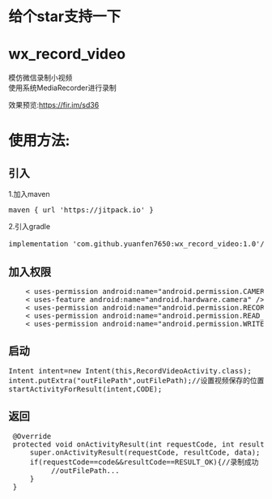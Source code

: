 # 给个star支持一下
# wx_record_video
模仿微信录制小视频<br/>
使用系统MediaRecorder进行录制

效果预览:https://fir.im/sd36

# 使用方法:

## 引入
1.加入maven
<pre>
maven { url 'https://jitpack.io' }
</pre>
2.引入gradle
<pre>
implementation 'com.github.yuanfen7650:wx_record_video:1.0'//视频录制
</pre>
## 加入权限
<pre>
    < uses-permission android:name="android.permission.CAMERA" />
    < uses-feature android:name="android.hardware.camera" />
    < uses-permission android:name="android.permission.RECORD_AUDIO" />
    < uses-permission android:name="android.permission.READ_EXTERNAL_STORAGE" />
    < uses-permission android:name="android.permission.WRITE_EXTERNAL_STORAGE" />
</pre>

## 启动
<pre>
Intent intent=new Intent(this,RecordVideoActivity.class);
intent.putExtra("outFilePath",outFilePath);//设置视频保存的位置
startActivityForResult(intent,CODE);
</pre>
## 返回
<pre>
 @Override
 protected void onActivityResult(int requestCode, int resultCode, @Nullable Intent data) {
     super.onActivityResult(requestCode, resultCode, data);
     if(requestCode==code&&resultCode==RESULT_OK){//录制成功
          //outFilePath...
     }
 }
</pre>
